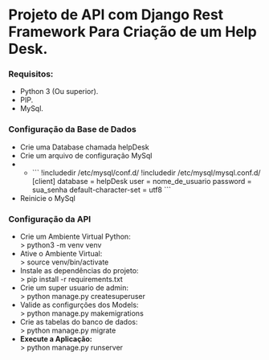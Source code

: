 <h1>Projeto de API com Django Rest Framework Para Criação de um Help Desk.</h1>

<h3>Requisitos:</h3>
<ul>
    <li>Python 3 (Ou superior).</li>
    <li>PIP.</li>
    <li>MySql.</li>
</ul>

<h3>Configuração da Base de Dados</h3>
<ul>
    <li>Crie uma Database chamada helpDesk</li>
    <li>Crie um arquivo de configuração MySql</li>
    <li>
        <ul>
            <li>
            ```
            !includedir /etc/mysql/conf.d/
            !includedir /etc/mysql/mysql.conf.d/
            [client]
            database = helpDesk
            user = nome_de_usuario
            password = sua_senha
            default-character-set = utf8
            ```
            </li>
        </ul>
    </li>
    <li>Reinicie o MySql</li>
</ul>

<h3>Configuração da API</h3>
<ul>
    <li>Crie um Ambiente Virtual Python:</li>
    > python3 -m venv venv
    <li>Ative o Ambiente Virtual:</li>
    > source venv/bin/activate
    <li>Instale as dependências do projeto:</li>
    > pip install -r requirements.txt
    <li>Crie um super usuario de admin:</li>
    > python manage.py createsuperuser
    <li>Valide as configurções dos Models:</li>
    > python manage.py makemigrations
    <li>Crie as tabelas do banco de dados:</li>
    > python manage.py migrate
    <li><strong>Execute a Aplicação:</strong></li>
    > python manage.py runserver

</ul>